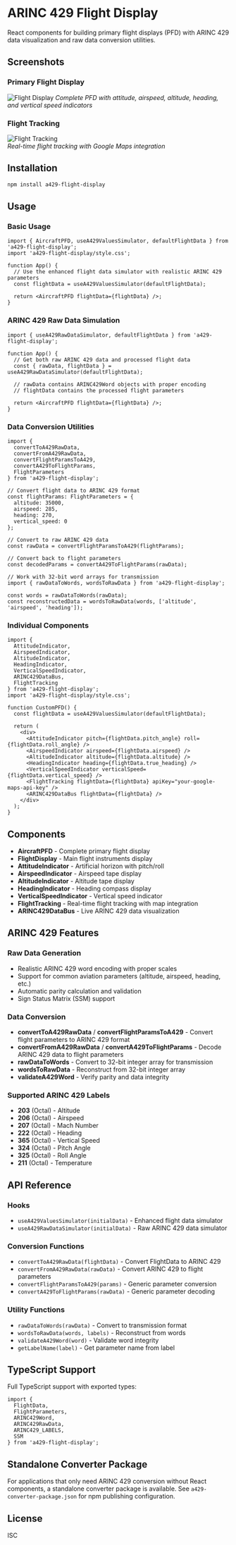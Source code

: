 # ARINC 429 Flight Display

React components for building primary flight displays (PFD) with ARINC 429 data visualization and raw data conversion utilities.

## Screenshots

### Primary Flight Display
![Flight Display](screenshots/flight-display.png)
*Complete PFD with attitude, airspeed, altitude, heading, and vertical speed indicators*

### Flight Tracking
![Flight Tracking](screenshots/flight-tracking.png)  
*Real-time flight tracking with Google Maps integration*

## Installation

```bash
npm install a429-flight-display
```

## Usage

### Basic Usage

```tsx
import { AircraftPFD, useA429ValuesSimulator, defaultFlightData } from 'a429-flight-display';
import 'a429-flight-display/style.css';

function App() {
  // Use the enhanced flight data simulator with realistic ARINC 429 parameters
  const flightData = useA429ValuesSimulator(defaultFlightData);
  
  return <AircraftPFD flightData={flightData} />;
}
```

### ARINC 429 Raw Data Simulation

```tsx
import { useA429RawDataSimulator, defaultFlightData } from 'a429-flight-display';

function App() {
  // Get both raw ARINC 429 data and processed flight data
  const { rawData, flightData } = useA429RawDataSimulator(defaultFlightData);
  
  // rawData contains ARINC429Word objects with proper encoding
  // flightData contains the processed flight parameters
  
  return <AircraftPFD flightData={flightData} />;
}
```

### Data Conversion Utilities

```tsx
import { 
  convertToA429RawData,
  convertFromA429RawData,
  convertFlightParamsToA429,
  convertA429ToFlightParams,
  FlightParameters
} from 'a429-flight-display';

// Convert flight data to ARINC 429 format
const flightParams: FlightParameters = {
  altitude: 35000,
  airspeed: 285,
  heading: 270,
  vertical_speed: 0
};

// Convert to raw ARINC 429 data
const rawData = convertFlightParamsToA429(flightParams);

// Convert back to flight parameters  
const decodedParams = convertA429ToFlightParams(rawData);

// Work with 32-bit word arrays for transmission
import { rawDataToWords, wordsToRawData } from 'a429-flight-display';

const words = rawDataToWords(rawData);
const reconstructedData = wordsToRawData(words, ['altitude', 'airspeed', 'heading']);
```

### Individual Components

```tsx
import { 
  AttitudeIndicator, 
  AirspeedIndicator, 
  AltitudeIndicator,
  HeadingIndicator,
  VerticalSpeedIndicator,
  ARINC429DataBus,
  FlightTracking
} from 'a429-flight-display';
import 'a429-flight-display/style.css';

function CustomPFD() {
  const flightData = useA429ValuesSimulator(defaultFlightData);
  
  return (
    <div>
      <AttitudeIndicator pitch={flightData.pitch_angle} roll={flightData.roll_angle} />
      <AirspeedIndicator airspeed={flightData.airspeed} />
      <AltitudeIndicator altitude={flightData.altitude} />
      <HeadingIndicator heading={flightData.true_heading} />
      <VerticalSpeedIndicator verticalSpeed={flightData.vertical_speed} />
      <FlightTracking flightData={flightData} apiKey="your-google-maps-api-key" />
      <ARINC429DataBus flightData={flightData} />
    </div>
  );
}
```

## Components

- **AircraftPFD** - Complete primary flight display
- **FlightDisplay** - Main flight instruments display
- **AttitudeIndicator** - Artificial horizon with pitch/roll
- **AirspeedIndicator** - Airspeed tape display
- **AltitudeIndicator** - Altitude tape display  
- **HeadingIndicator** - Heading compass display
- **VerticalSpeedIndicator** - Vertical speed indicator
- **FlightTracking** - Real-time flight tracking with map integration
- **ARINC429DataBus** - Live ARINC 429 data visualization

## ARINC 429 Features

### Raw Data Generation
- Realistic ARINC 429 word encoding with proper scales
- Support for common aviation parameters (altitude, airspeed, heading, etc.)
- Automatic parity calculation and validation
- Sign Status Matrix (SSM) support

### Data Conversion
- **convertToA429RawData** / **convertFlightParamsToA429** - Convert flight parameters to ARINC 429 format
- **convertFromA429RawData** / **convertA429ToFlightParams** - Decode ARINC 429 data to flight parameters
- **rawDataToWords** - Convert to 32-bit integer array for transmission
- **wordsToRawData** - Reconstruct from 32-bit integer array
- **validateA429Word** - Verify parity and data integrity

### Supported ARINC 429 Labels
- **203** (Octal) - Altitude
- **206** (Octal) - Airspeed  
- **207** (Octal) - Mach Number
- **222** (Octal) - Heading
- **365** (Octal) - Vertical Speed
- **324** (Octal) - Pitch Angle
- **325** (Octal) - Roll Angle
- **211** (Octal) - Temperature

## API Reference

### Hooks
- `useA429ValuesSimulator(initialData)` - Enhanced flight data simulator
- `useA429RawDataSimulator(initialData)` - Raw ARINC 429 data simulator

### Conversion Functions
- `convertToA429RawData(flightData)` - Convert FlightData to ARINC 429
- `convertFromA429RawData(rawData)` - Convert ARINC 429 to flight parameters
- `convertFlightParamsToA429(params)` - Generic parameter conversion
- `convertA429ToFlightParams(rawData)` - Generic parameter decoding

### Utility Functions
- `rawDataToWords(rawData)` - Convert to transmission format
- `wordsToRawData(words, labels)` - Reconstruct from words
- `validateA429Word(word)` - Validate word integrity
- `getLabelName(label)` - Get parameter name from label

## TypeScript Support

Full TypeScript support with exported types:

```tsx
import { 
  FlightData, 
  FlightParameters,
  ARINC429Word, 
  ARINC429RawData,
  ARINC429_LABELS, 
  SSM 
} from 'a429-flight-display';
```

## Standalone Converter Package

For applications that only need ARINC 429 conversion without React components, a standalone converter package is available. See `a429-converter-package.json` for npm publishing configuration.

## License

ISC